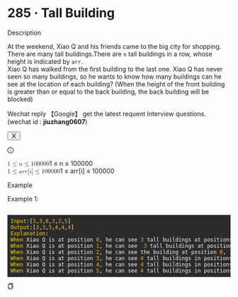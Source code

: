 <h1>285 · Tall Building</h1>
<div data-h5="false" class="problem-description-content-niBfdk4KUQVEl7iushmp problem-detail-bottom-LKDTqfWJR8HghJNemgAg"><div data-h5="false" class="content-wrapper-bgslgmqo61Ds1ys4LlNB"><div class="sub-title-D4Ea3GVB4CJVFXQ9gQRZ with-action-U2Xi7R97akuQ6g6jTh04">Description</div><div class="react-markdown react-markdown-xncmAUy5Yv0c0ZpyaKyM"><p>At the weekend, Xiao Q and his friends came to the big city for shopping. There are many tall buildings.There are <code>n</code> tall buildings in a row, whose height is indicated by <code>arr</code>.<br>
Xiao Q has walked from the first building to the last one. Xiao Q has never seen so many buildings, so he wants to know how many buildings can he see at the location of each building? (When the height of the front building is greater than or equal to the back building, the back building will be blocked)</p></div><div data-show="true" class="ant-alert ant-alert-info ant-alert-with-description ant-alert-no-icon connection-pXLnwGDQ7BsjABb7IB7p" role="alert" style="margin-bottom: 16px;"><div class="ant-alert-content"><div class="ant-alert-description"><div class="react-markdown react-markdown-xncmAUy5Yv0c0ZpyaKyM"><p>Wechat reply  【Google】 get the latest requent Interview questions. (wechat id : <strong>jiuzhang0607</strong>)</p></div></div></div><button type="button" class="ant-alert-close-icon" tabindex="0"><span role="img" aria-label="close" class="anticon anticon-close"><svg viewBox="64 64 896 896" focusable="false" data-icon="close" width="1em" height="1em" fill="currentColor" aria-hidden="true"><path d="M563.8 512l262.5-312.9c4.4-5.2.7-13.1-6.1-13.1h-79.8c-4.7 0-9.2 2.1-12.3 5.7L511.6 449.8 295.1 191.7c-3-3.6-7.5-5.7-12.3-5.7H203c-6.8 0-10.5 7.9-6.1 13.1L459.4 512 196.9 824.9A7.95 7.95 0 00203 838h79.8c4.7 0 9.2-2.1 12.3-5.7l216.5-258.1 216.5 258.1c3 3.6 7.5 5.7 12.3 5.7h79.8c6.8 0 10.5-7.9 6.1-13.1L563.8 512z"></path></svg></span></button></div><div data-show="true" class="ant-alert ant-alert-info ant-alert-with-description notice-tn1L9Pi1mw2eXt9O5fPN" role="alert"><span role="img" aria-label="info-circle" class="anticon anticon-info-circle ant-alert-icon"><svg viewBox="64 64 896 896" focusable="false" data-icon="info-circle" width="1em" height="1em" fill="currentColor" aria-hidden="true"><path d="M512 64C264.6 64 64 264.6 64 512s200.6 448 448 448 448-200.6 448-448S759.4 64 512 64zm0 820c-205.4 0-372-166.6-372-372s166.6-372 372-372 372 166.6 372 372-166.6 372-372 372z"></path><path d="M464 336a48 48 0 1096 0 48 48 0 10-96 0zm72 112h-48c-4.4 0-8 3.6-8 8v272c0 4.4 3.6 8 8 8h48c4.4 0 8-3.6 8-8V456c0-4.4-3.6-8-8-8z"></path></svg></span><div class="ant-alert-content"><div class="ant-alert-description"><div class="react-markdown react-markdown-xncmAUy5Yv0c0ZpyaKyM"><p><span class="math math-inline"><span class="katex"><span class="katex-mathml"><math xmlns="http://www.w3.org/1998/Math/MathML"><semantics><mrow><mn>1</mn><mo>≤</mo><mi>n</mi><mo>≤</mo><mn>100000</mn></mrow><annotation encoding="application/x-tex">1 \leq n \leq 100000</annotation></semantics></math></span><span class="katex-html" aria-hidden="true"><span class="base"><span class="strut" style="height: 0.7804em; vertical-align: -0.136em;"></span><span class="mord">1</span><span class="mspace" style="margin-right: 0.2778em;"></span><span class="mrel">≤</span><span class="mspace" style="margin-right: 0.2778em;"></span></span><span class="base"><span class="strut" style="height: 0.7719em; vertical-align: -0.136em;"></span><span class="mord mathnormal">n</span><span class="mspace" style="margin-right: 0.2778em;"></span><span class="mrel">≤</span><span class="mspace" style="margin-right: 0.2778em;"></span></span><span class="base"><span class="strut" style="height: 0.6444em;"></span><span class="mord">100000</span></span></span></span></span><br>
<span class="math math-inline"><span class="katex"><span class="katex-mathml"><math xmlns="http://www.w3.org/1998/Math/MathML"><semantics><mrow><mn>1</mn><mo>≤</mo><mi>a</mi><mi>r</mi><mi>r</mi><mo stretchy="false">[</mo><mi>i</mi><mo stretchy="false">]</mo><mo>≤</mo><mn>100000</mn></mrow><annotation encoding="application/x-tex">1 \leq arr[i] \leq 100000</annotation></semantics></math></span><span class="katex-html" aria-hidden="true"><span class="base"><span class="strut" style="height: 0.7804em; vertical-align: -0.136em;"></span><span class="mord">1</span><span class="mspace" style="margin-right: 0.2778em;"></span><span class="mrel">≤</span><span class="mspace" style="margin-right: 0.2778em;"></span></span><span class="base"><span class="strut" style="height: 1em; vertical-align: -0.25em;"></span><span class="mord mathnormal">a</span><span class="mord mathnormal" style="margin-right: 0.02778em;">rr</span><span class="mopen">[</span><span class="mord mathnormal">i</span><span class="mclose">]</span><span class="mspace" style="margin-right: 0.2778em;"></span><span class="mrel">≤</span><span class="mspace" style="margin-right: 0.2778em;"></span></span><span class="base"><span class="strut" style="height: 0.6444em;"></span><span class="mord">100000</span></span></span></span></span></p></div></div></div></div></div><div data-h5="false" class="content-wrapper-bgslgmqo61Ds1ys4LlNB"><div class="sub-title-D4Ea3GVB4CJVFXQ9gQRZ">Example</div><div class="react-markdown react-markdown-xncmAUy5Yv0c0ZpyaKyM"><p>Example 1:</p>
<pre><div class="markdown-thumbnail-wrapper" style="height: auto; max-height: unset;"><div class="lc-code-wrapper"><pre style="display: block; overflow-x: auto; background: rgb(43, 43, 43); color: rgb(248, 248, 242); padding: 0.5em;"><code style="white-space: pre;"><span style="color: rgb(255, 215, 0);">Input</span><span>:[</span><span style="color: rgb(245, 171, 53);">5</span><span>,</span><span style="color: rgb(245, 171, 53);">3</span><span>,</span><span style="color: rgb(245, 171, 53);">8</span><span>,</span><span style="color: rgb(245, 171, 53);">3</span><span>,</span><span style="color: rgb(245, 171, 53);">2</span><span>,</span><span style="color: rgb(245, 171, 53);">5</span><span>]
</span><span></span><span style="color: rgb(255, 215, 0);">Output</span><span>:[</span><span style="color: rgb(245, 171, 53);">3</span><span>,</span><span style="color: rgb(245, 171, 53);">3</span><span>,</span><span style="color: rgb(245, 171, 53);">5</span><span>,</span><span style="color: rgb(245, 171, 53);">4</span><span>,</span><span style="color: rgb(245, 171, 53);">4</span><span>,</span><span style="color: rgb(245, 171, 53);">4</span><span>]
</span><span></span><span style="color: rgb(255, 215, 0);">Explanation</span><span>:
</span><span></span><span style="color: rgb(255, 215, 0);">When</span><span> Xiao Q is at position </span><span style="color: rgb(245, 171, 53);">0</span><span>, he can see </span><span style="color: rgb(245, 171, 53);">3</span><span> tall buildings at positions </span><span style="color: rgb(245, 171, 53);">0</span><span>, </span><span style="color: rgb(245, 171, 53);">1</span><span>, and </span><span style="color: rgb(245, 171, 53);">2</span><span>.
</span><span></span><span style="color: rgb(255, 215, 0);">When</span><span> Xiao Q is at position </span><span style="color: rgb(245, 171, 53);">1</span><span>, he can see  </span><span style="color: rgb(245, 171, 53);">3</span><span> tall buildings at positions </span><span style="color: rgb(245, 171, 53);">0</span><span>, </span><span style="color: rgb(245, 171, 53);">1</span><span>, and </span><span style="color: rgb(245, 171, 53);">2</span><span>.
</span><span></span><span style="color: rgb(255, 215, 0);">When</span><span> Xiao Q is at position </span><span style="color: rgb(245, 171, 53);">2</span><span>, he can see the building at position </span><span style="color: rgb(245, 171, 53);">0</span><span>, </span><span style="color: rgb(245, 171, 53);">1</span><span> forward, and the building at position </span><span style="color: rgb(245, 171, 53);">3</span><span>, </span><span style="color: rgb(245, 171, 53);">5</span><span> backward, plus the third building, a total of </span><span style="color: rgb(245, 171, 53);">5</span><span> buildings can be seen.
</span><span></span><span style="color: rgb(255, 215, 0);">When</span><span> Xiao Q is at position </span><span style="color: rgb(245, 171, 53);">3</span><span>, he can see </span><span style="color: rgb(245, 171, 53);">4</span><span> tall buildings in positions </span><span style="color: rgb(245, 171, 53);">2</span><span>, </span><span style="color: rgb(245, 171, 53);">3</span><span>, </span><span style="color: rgb(245, 171, 53);">4</span><span>, and </span><span style="color: rgb(245, 171, 53);">5</span><span>.
</span><span></span><span style="color: rgb(255, 215, 0);">When</span><span> Xiao Q is at position </span><span style="color: rgb(245, 171, 53);">4</span><span>, he can see </span><span style="color: rgb(245, 171, 53);">4</span><span> tall buildings in positions </span><span style="color: rgb(245, 171, 53);">2</span><span>, </span><span style="color: rgb(245, 171, 53);">3</span><span>, </span><span style="color: rgb(245, 171, 53);">4</span><span>, and </span><span style="color: rgb(245, 171, 53);">5</span><span>.
</span><span></span><span style="color: rgb(255, 215, 0);">When</span><span> Xiao Q is at position </span><span style="color: rgb(245, 171, 53);">5</span><span>, he can see </span><span style="color: rgb(245, 171, 53);">4</span><span> tall buildings in positions </span><span style="color: rgb(245, 171, 53);">2</span><span>, </span><span style="color: rgb(245, 171, 53);">3</span><span>, </span><span style="color: rgb(245, 171, 53);">4</span><span>, and </span><span style="color: rgb(245, 171, 53);">5</span><span>.</span></code></pre><div class="code-block-buttons"><span title="Copy Code" class="code-block-copy-button"><span role="img" aria-label="copy" class="anticon anticon-copy"><svg viewBox="64 64 896 896" focusable="false" data-icon="copy" width="1em" height="1em" fill="currentColor" aria-hidden="true"><path d="M832 64H296c-4.4 0-8 3.6-8 8v56c0 4.4 3.6 8 8 8h496v688c0 4.4 3.6 8 8 8h56c4.4 0 8-3.6 8-8V96c0-17.7-14.3-32-32-32zM704 192H192c-17.7 0-32 14.3-32 32v530.7c0 8.5 3.4 16.6 9.4 22.6l173.3 173.3c2.2 2.2 4.7 4 7.4 5.5v1.9h4.2c3.5 1.3 7.2 2 11 2H704c17.7 0 32-14.3 32-32V224c0-17.7-14.3-32-32-32zM350 856.2L263.9 770H350v86.2zM664 888H414V746c0-22.1-17.9-40-40-40H232V264h432v624z"></path></svg></span></span></div></div></div></pre></div></div></div>